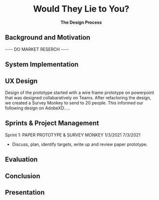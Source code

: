 <h1 align="center"> Would They Lie to You? </h1>
<p align="center"><b> The Design Process </p></b>

## **Background and Motivation**

---- DO MARKET RESERCH ----

## **System Implementation**

## **UX Design**

Design of the prototype started with a wire frame prototype on powerpoint that was designed collabaratively on Teams. After refactoring the design, we created a  Survey Monkey to send to 20 people. This informed our following design on AdobeXD.....

## **Sprints & Project Management**

Sprint 1: PAPER PROTOTYPE & SURVEY MONKEY 1/3/2021 7/3/2021 

- Discuss, plan, identify targets, write up and review paper prototype.  

## **Evaluation**

## **Conclusion**

## **Presentation**

